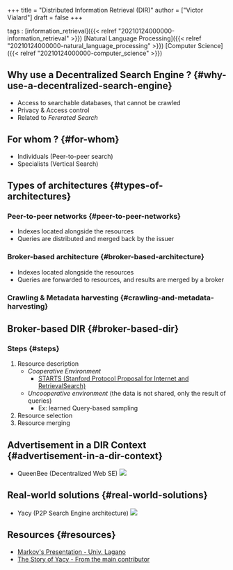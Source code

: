 +++
title = "Distributed Information Retrieval (DIR)"
author = ["Victor Vialard"]
draft = false
+++

tags
: [information\_retrieval]({{< relref "20210124000000-information_retrieval" >}}) [Natural Language Processing]({{< relref "20210124000000-natural_language_processing" >}}) [Computer Science]({{< relref "20210124000000-computer_science" >}})

## Why use a Decentralized Search Engine ? {#why-use-a-decentralized-search-engine}

- Access to searchable databases, that cannot be crawled
- Privacy & Access control
- Related to _Fererated Search_

## For whom ? {#for-whom}

- Individuals (Peer-to-peer search)
- Specialists (Vertical Search)

## Types of architectures {#types-of-architectures}

### Peer-to-peer networks {#peer-to-peer-networks}

- Indexes located alongside the resources
- Queries are distributed and merged back by the issuer

### Broker-based architecture {#broker-based-architecture}

- Indexes located alongside the resources
- Queries are forwarded to resources, and results are merged by a broker

### Crawling & Metadata harvesting {#crawling-and-metadata-harvesting}

## Broker-based DIR {#broker-based-dir}

### Steps {#steps}

1.  Resource description
    - _Cooperative Environment_
      - [STARTS (Stanford Protocol Proposal for Internet and RetrievalSearch)](http://ilpubs.stanford.edu:8090/283/)
    - _Uncooperative environment_ (the data is not shared, only the result of queries)
      - Ex: learned Query-based sampling
2.  Resource selection
3.  Resource merging

## Advertisement in a DIR Context {#advertisement-in-a-dir-context}

- QueenBee (Decentralized Web SE)
  ![](images/queenbee.png)

## Real-world solutions {#real-world-solutions}

- Yacy (P2P Search Engine architecture)
  ![](images/yacy.png)

## Resources {#resources}

- [Markov's Presentation - Univ. Lagano](https://www.lektorium.tv/sites/lektorium.tv/files/additional%5Ffiles/1280814652%5F12935%5F20100528%5Fdistributedinformationretrieval%5Fcrestani%5Flecture01-02.pdf)
- [The Story of Yacy - From the main contributor](https://searchlab.eu/t/the-story-of-yacy-grid/48)
